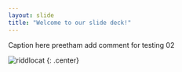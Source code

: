 ```yaml
---
layout: slide
title: "Welcome to our slide deck!"
---
```


Caption here
 preetham add comment for testing 02

![riddlocat](https://octodex.github.com/images/riddlocat.png)
{: .center}
